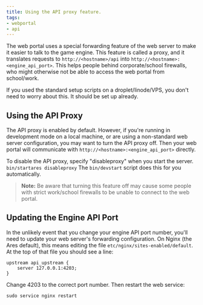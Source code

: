 ```yaml
---
title: Using the API proxy feature.
tags:
- webportal
- api
---
```


The web portal uses a special forwarding feature of the web server to make it easier to talk to the game engine.  This feature is called a proxy, and it translates requests to `http://<hostname>/api` into `http://<hostname>:<engine_api_port>`.   This helps people behind corporate/school firewalls, who might otherwise not be able to access the web portal from school/work.   

If you used the standard setup scripts on a droplet/linode/VPS, you don't need to worry about this.  It should be set up already.  

## Using the API Proxy

The API proxy is enabled by default.  However, if you're running in development mode on a local machine, or are using a non-standard web server configuration, you may want to turn the API proxy off.  Then your web portal will communicate with `http://<hostname>:<engine_api_port>` directly.

To disable the API proxy, specify "disableproxy" when you start the server.  `bin/startares disableproxy`   The `bin/devstart` script does this for you automatically.

> <i class="fa fa-exclamation-triangle"></i> **Note:**  Be aware that turning this feature off may cause some people with strict work/school firewalls to be unable to connect to the web portal.

## Updating the Engine API Port

In the unlikely event that you change your engine API port number, you'll need to update your web server's forwarding configuration.  On Nginx (the Ares default), this means editing the file `etc/nginx/sites-enabled/default`.  At the top of that file you should see a line:

    upstream api_upstream {
        server 127.0.0.1:4203;
    }

Change 4203 to the correct port number.  Then restart the web service:

    sudo service nginx restart